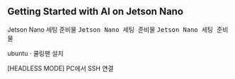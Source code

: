 Getting Started with AI on Jetson Nano
-

Jetson Nano  세팅 준비물
<TT> Jetson Nano  세팅 준비물</TT>
<TT> Jetson Nano  세팅 준비물</TT>




ubuntu <span>&#183;</span> 쿨링팬 설치










[HEADLESS MODE] PC에서 SSH 연결
